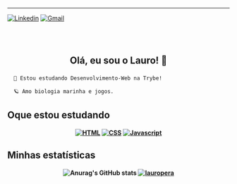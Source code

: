 <hr>

[![Linkedin](https://img.shields.io/badge/-Linkedin-blue?style=for-the-badge&logo=Linkedin&logoColor=white&link=https://github.com/lauropera)](https://www.linkedin.com/in/lauro-pereira-sr/)
[![Gmail](https://img.shields.io/badge/Gmail-D14836?style=for-the-badge&logo=gmail&logoColor=white)](mailto:lauropera01@gmail.com)
</h4>

<h2 align="center">  <br>

Olá, eu sou o Lauro! 🐬
<br>

</h2>

```
  🐧 Estou estudando Desenvolvimento-Web na Trybe!
  
  🪐 Amo biologia marinha e jogos.
```
## Oque estou estudando

<h4 align="center">

[![HTML](https://img.shields.io/badge/HTML5-E34F26?style=for-the-badge&logo=html5&logoColor=white)](github.com/lauropera)
[![CSS](https://img.shields.io/badge/CSS3-1572B6?style=for-the-badge&logo=css3&logoColor=white)](github.com/lauropera)
[![Javascript](https://img.shields.io/badge/JavaScript-F7DF1E?style=for-the-badge&logo=javascript&logoColor=black)](github.com/lauropera)

</h4>

## Minhas estatísticas

<h4 align="center">

![Anurag's GitHub stats](https://github-readme-stats.vercel.app/api?username=lauropera&show_icons=true&theme=github_dark)
[![lauropera](https://github-readme-stats.vercel.app/api/top-langs/?username=lauropera&hide=html&layout=compact=true&theme=github_dark)](https://github.com/lauropera/)

</h4>

